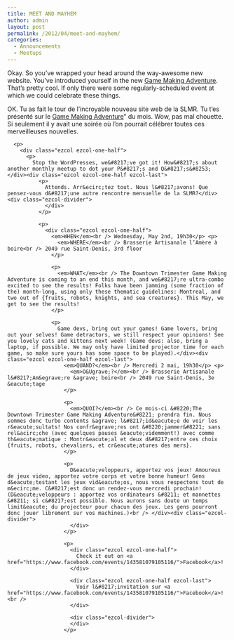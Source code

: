 ```yaml
---
title: MEET AND MAYHEM
author: admin
layout: post
permalink: /2012/04/meet-and-mayhem/
categories:
  - Announcements
  - Meetups
---
```

<div class="ezcol ezcol-one-half">
  <p>
    Okay. So you&#8217;ve wrapped your head around the way-awesome new website. You&#8217;ve introduced yourself in the new <a href="http://oldforum.mrgs.ca/index.php/topic,7.0.html">Game Making Adventure</a>. That&#8217;s pretty cool. If only there were some regularly-scheduled event at which we could celebrate these things.</div><div class="ezcol ezcol-one-half ezcol-last">
      <p>
        OK. Tu as fait le tour de l&#8217;incroyable nouveau site web de la SLMR. Tu t&#8217;es pr&eacute;sent&eacute; sur le <a href="http://oldforum.mrgs.ca/index.php/topic,7.0.html">Game Making Adventure</a>&#8221; du mois. Wow, pas mal chouette. Si seulement il y avait une soir&eacute;e où l&#8217;on pourrait c&eacute;l&eacute;brer toutes ces merveilleuses nouvelles.</div><div class="ezcol-divider">
        </div>
      </p>
      
      <p>
        <div class="ezcol ezcol-one-half">
          <p>
            Stop the WordPresses, we&#8217;ve got it! How&#8217;s about another monthly meetup to dot your P&#8217;s and Q&#8217;s&#8253;</div><div class="ezcol ezcol-one-half ezcol-last">
              <p>
                Attends. Arr&ecirc;tez tout. Nous l&#8217;avons! Que pensez-vous d&#8217;une autre rencontre mensuelle de la SLMR?</div><div class="ezcol-divider">
                </div>
              </p>
              
              <p>
                <div class="ezcol ezcol-one-half">
                  <em>WHEN</em><br /> Wednesday, May 2nd, 19h30</p> <p>
                    <em>WHERE</em><br /> Brasserie Artisanale l’Amère à boire<br /> 2049 rue Saint-Denis, 3rd floor
                  </p>
                  
                  <p>
                    <em>WHAT</em><br /> The Downtown Trimester Game Making Adventure is coming to an end this month, and we&#8217;re ultra-combo excited to see the results! Folks have been jamming (some fraction of the) month-long, using only these thematic guidelines: Montreal, and two out of {fruits, robots, knights, and sea creatures}. This May, we get to see the results!
                  </p>
                  
                  <p>
                    Game devs, bring out your games! Game lovers, bring out your selves! Game detractors, we still respect your opinions! See you lovely cats and kittens next week! (Game devs: also, bring a laptop, if possible. We may only have limited projector time for each game, so make sure yours has some space to be played).</div><div class="ezcol ezcol-one-half ezcol-last">
                      <em>QUAND?</em><br /> Mercredi 2 mai, 19h30</p> <p>
                        <em>O&Ugrave;?</em><br /> Brasserie Artisanale l&#8217;Am&egrave;re &agrave; boire<br /> 2049 rue Saint-Denis, 3e &eacute;tage
                      </p>
                      
                      <p>
                        <em>QUOI?</em><br /> Ce mois-ci &#8220;The Downtown Trimester Game Making Adventure&#8221; prendra fin. Nous sommes donc turbo contents &agrave; l&#8217;id&eacute;e de voir les r&eacute;sultats! Nos confr&egrave;res ont &#8220;jammer&#8221; sans rel&acirc;che (avec quelques pauses &eacute;videmment!) avec comme th&eacute;matique : Montr&eacute;al et deux d&#8217;entre ces choix {fruits, robots, chevaliers, et cr&eacute;atures des mers}.
                      </p>
                      
                      <p>
                        D&eacute;veloppeurs, apportez vos jeux! Amoureux de jeux video, apportez votre corps et votre bonne humeur! Gens d&eacute;testant les jeux vid&eacute;os, nous vous respectons tout de m&ecirc;me. C&#8217;est donc un rendez-vous mercredi prochain! (D&eacute;veloppeurs : apportez vos ordinateurs &#8211; et mannettes &#8211; si c&#8217;est possible. Nous aurons sans doute un temps limit&eacute; du projecteur pour chacun des jeux. Les gens pourront donc jouer librement sur vos machines.)<br /> </div><div class="ezcol-divider">
                        </div>
                      </p>
                      
                      <p>
                        <div class="ezcol ezcol-one-half">
                          Check it out on <a href="https://www.facebook.com/events/143581079105116/">Facebook</a>!
                        </div>
                        
                        <div class="ezcol ezcol-one-half ezcol-last">
                          Voir l&#8217;invitation sur <a href="https://www.facebook.com/events/143581079105116/">Facebook</a>!<br />
                        </div>
                        
                        <div class="ezcol-divider">
                        </div>
                      </p>